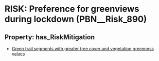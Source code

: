 # RISK: __Preference for greenviews during lockdown__ (PBN__Risk_890)

## Property: has_RiskMitigation

* [Green trail segments with greater tree cover and vegetation greenness values](PBN__RiskMitigation_1229)


